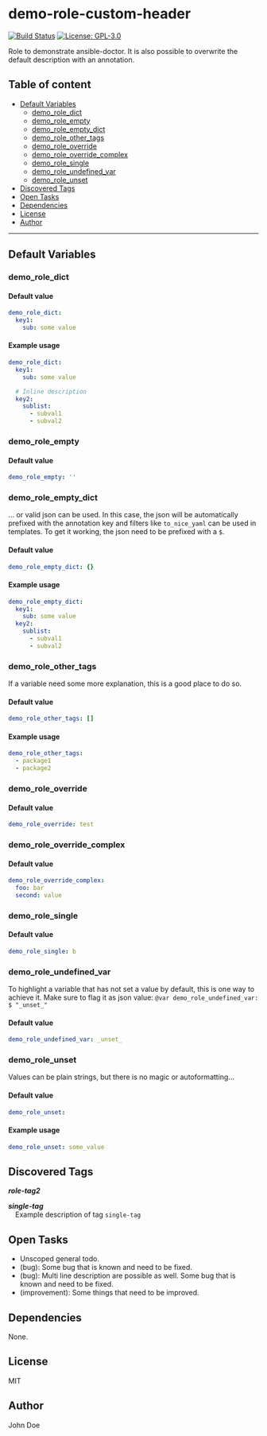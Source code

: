 # demo-role-custom-header

[![Build Status](https://img.shields.io/drone/build/thegeeklab/ansible-doctor?logo=drone&server=https%3A%2F%2Fdrone.thegeeklab.de)](https://drone.thegeeklab.de/thegeeklab/ansible-doctor)
[![License: GPL-3.0](https://img.shields.io/github/license/thegeeklab/ansible-doctor)](https://github.com/thegeeklab/ansible-doctor/blob/main/LICENSE)

Role to demonstrate ansible-doctor. It is also possible to overwrite the default description with an annotation.

## Table of content

- [Default Variables](#default-variables)
  - [demo_role_dict](#demo_role_dict)
  - [demo_role_empty](#demo_role_empty)
  - [demo_role_empty_dict](#demo_role_empty_dict)
  - [demo_role_other_tags](#demo_role_other_tags)
  - [demo_role_override](#demo_role_override)
  - [demo_role_override_complex](#demo_role_override_complex)
  - [demo_role_single](#demo_role_single)
  - [demo_role_undefined_var](#demo_role_undefined_var)
  - [demo_role_unset](#demo_role_unset)
- [Discovered Tags](#discovered-tags)
- [Open Tasks](#open-tasks)
- [Dependencies](#dependencies)
- [License](#license)
- [Author](#author)

---

## Default Variables

### demo_role_dict

#### Default value

```YAML
demo_role_dict:
  key1:
    sub: some value
```

#### Example usage

```YAML
demo_role_dict:
  key1:
    sub: some value

  # Inline description
  key2:
    sublist:
      - subval1
      - subval2
```

### demo_role_empty

#### Default value

```YAML
demo_role_empty: ''
```

### demo_role_empty_dict

... or valid json can be used. In this case, the json will be automatically prefixed with the annotation key and filters like `to_nice_yaml` can be used in templates. To get it working, the json need to be prefixed with a `$`.

#### Default value

```YAML
demo_role_empty_dict: {}
```

#### Example usage

```YAML
demo_role_empty_dict:
  key1:
    sub: some value
  key2:
    sublist:
      - subval1
      - subval2
```

### demo_role_other_tags

If a variable need some more explanation, this is a good place to do so.

#### Default value

```YAML
demo_role_other_tags: []
```

#### Example usage

```YAML
demo_role_other_tags:
  - package1
  - package2
```

### demo_role_override

#### Default value

```YAML
demo_role_override: test
```

### demo_role_override_complex

#### Default value

```YAML
demo_role_override_complex:
  foo: bar
  second: value
```

### demo_role_single

#### Default value

```YAML
demo_role_single: b
```

### demo_role_undefined_var

To highlight a variable that has not set a value by default, this is one way to achieve it. Make sure to flag it as json value: `@var demo_role_undefined_var: $ "_unset_"`

#### Default value

```YAML
demo_role_undefined_var: _unset_
```

### demo_role_unset

Values can be plain strings, but there is no magic or autoformatting...

#### Default value

```YAML
demo_role_unset:
```

#### Example usage

```YAML
demo_role_unset: some_value
```

## Discovered Tags

**_role-tag2_**

**_single-tag_**\
&emsp;Example description of tag `single-tag`

## Open Tasks

- Unscoped general todo.
- (bug): Some bug that is known and need to be fixed.
- (bug): Multi line description are possible as well. Some bug that is known and need to be fixed.
- (improvement): Some things that need to be improved.

## Dependencies

None.

## License

MIT

## Author

John Doe
